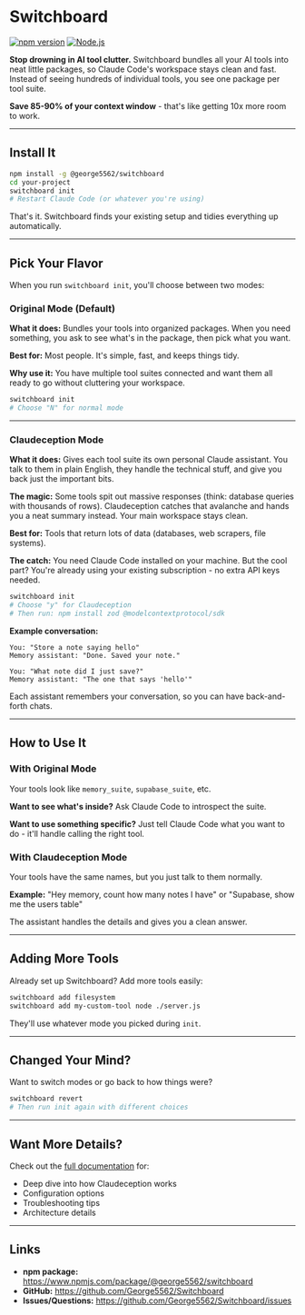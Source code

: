 # Switchboard

[![npm version](https://img.shields.io/npm/v/@george5562/switchboard)](https://www.npmjs.com/package/@george5562/switchboard)
[![Node.js](https://img.shields.io/badge/node-%3E%3D18-brightgreen)](https://nodejs.org/)

**Stop drowning in AI tool clutter.** Switchboard bundles all your AI tools into neat little packages, so Claude Code's workspace stays clean and fast. Instead of seeing hundreds of individual tools, you see one package per tool suite.

**Save 85-90% of your context window** - that's like getting 10x more room to work.

---

## Install It

```bash
npm install -g @george5562/switchboard
cd your-project
switchboard init
# Restart Claude Code (or whatever you're using)
```

That's it. Switchboard finds your existing setup and tidies everything up automatically.

---

## Pick Your Flavor

When you run `switchboard init`, you'll choose between two modes:

### Original Mode (Default)

**What it does:** Bundles your tools into organized packages. When you need something, you ask to see what's in the package, then pick what you want.

**Best for:** Most people. It's simple, fast, and keeps things tidy.

**Why use it:** You have multiple tool suites connected and want them all ready to go without cluttering your workspace.

```bash
switchboard init
# Choose "N" for normal mode
```

---

### Claudeception Mode

**What it does:** Gives each tool suite its own personal Claude assistant. You talk to them in plain English, they handle the technical stuff, and give you back just the important bits.

**The magic:** Some tools spit out massive responses (think: database queries with thousands of rows). Claudeception catches that avalanche and hands you a neat summary instead. Your main workspace stays clean.

**Best for:** Tools that return lots of data (databases, web scrapers, file systems).

**The catch:** You need Claude Code installed on your machine. But the cool part? You're already using your existing subscription - no extra API keys needed.

```bash
switchboard init
# Choose "y" for Claudeception
# Then run: npm install zod @modelcontextprotocol/sdk
```

**Example conversation:**
```
You: "Store a note saying hello"
Memory assistant: "Done. Saved your note."

You: "What note did I just save?"
Memory assistant: "The one that says 'hello'"
```

Each assistant remembers your conversation, so you can have back-and-forth chats.

---

## How to Use It

### With Original Mode

Your tools look like `memory_suite`, `supabase_suite`, etc.

**Want to see what's inside?** Ask Claude Code to introspect the suite.

**Want to use something specific?** Just tell Claude Code what you want to do - it'll handle calling the right tool.

### With Claudeception Mode

Your tools have the same names, but you just talk to them normally.

**Example:** "Hey memory, count how many notes I have" or "Supabase, show me the users table"

The assistant handles the details and gives you a clean answer.

---

## Adding More Tools

Already set up Switchboard? Add more tools easily:

```bash
switchboard add filesystem
switchboard add my-custom-tool node ./server.js
```

They'll use whatever mode you picked during `init`.

---

## Changed Your Mind?

Want to switch modes or go back to how things were?

```bash
switchboard revert
# Then run init again with different choices
```

---

## Want More Details?

Check out the [full documentation](./docs/README.md) for:
- Deep dive into how Claudeception works
- Configuration options
- Troubleshooting tips
- Architecture details

---

## Links

- **npm package:** https://www.npmjs.com/package/@george5562/switchboard
- **GitHub:** https://github.com/George5562/Switchboard
- **Issues/Questions:** https://github.com/George5562/Switchboard/issues
